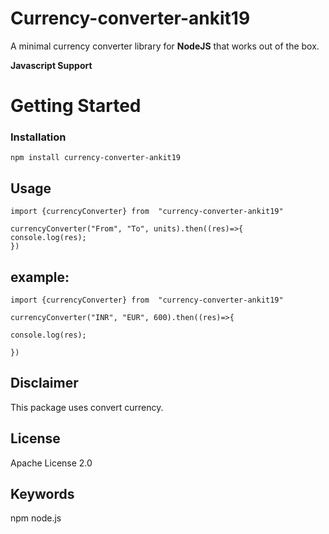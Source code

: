 ﻿#  Currency-converter-ankit19

A minimal currency converter library for **NodeJS** that works out of the box.

**Javascript Support**

# Getting Started

### Installation

	npm install currency-converter-ankit19

## Usage
	import {currencyConverter} from  "currency-converter-ankit19"

	currencyConverter("From", "To", units).then((res)=>{
	console.log(res);
	})

## example: 
	import {currencyConverter} from  "currency-converter-ankit19"

	currencyConverter("INR", "EUR", 600).then((res)=>{

	console.log(res);

	})

## Disclaimer

This package uses convert currency.

## License

Apache License 2.0

## Keywords
npm node.js
